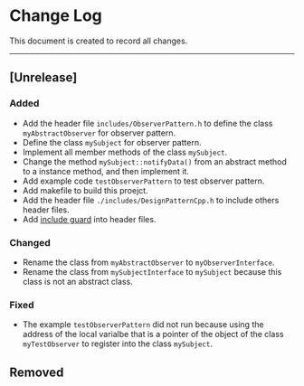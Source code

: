 # Change Log
This document is created to record all changes.

-------------------
## [Unrelease]
### Added
- Add the header file `includes/ObserverPattern.h` to define the class `myAbstractObserver` for observer pattern.
- Define the class `mySubject` for observer pattern.
- Implement all member methods of the class `mySubject`.
- Change the method `mySubject::notifyData()` from an abstract method to a instance method, and then implement it.
- Add example code `testObserverPattern` to test observer pattern.
- Add makefile to build this proejct.
- Add the header file `./includes/DesignPatternCpp.h` to include others header files.
- Add [include guard](https://en.wikipedia.org/wiki/Include_guard) into header files.

### Changed
- Rename the class from `myAbstractObserver` to `myObserverInterface`.
- Rename the class from `mySubjectInterface` to `mySubject` because this class is not an abstract class.

### Fixed
- The example `testObserverPattern` did not run because using the address of the local varialbe that is a pointer of the object of the class `myTestObserver` to register into the class `mySubject`.

## Removed

